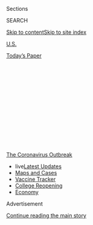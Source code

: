<div id="app">

<div>

<div>

<div>

<div class="NYTAppHideMasthead css-1q2w90k e1suatyy0">

<div class="section css-ui9rw0 e1suatyy2">

<div class="css-eph4ug er09x8g0">

<div class="css-6n7j50">

</div>

<span class="css-1dv1kvn">Sections</span>

<div class="css-10488qs">

<span class="css-1dv1kvn">SEARCH</span>

</div>

[Skip to content](#site-content)[Skip to site
index](#site-index)

</div>

<div id="masthead-section-label" class="css-1wr3we4 eaxe0e00">

[U.S.](https://www.nytimes.com/section/us)

</div>

<div class="css-10698na e1huz5gh0">

</div>

</div>

<div id="masthead-bar-one" class="section hasLinks css-15hmgas e1csuq9d3">

<div class="css-uqyvli e1csuq9d0">

</div>

<div class="css-1uqjmks e1csuq9d1">

</div>

<div class="css-9e9ivx">

[](https://myaccount.nytimes.com/auth/login?response_type=cookie&client_id=vi)

</div>

<div class="css-1bvtpon e1csuq9d2">

[Today’s
Paper](https://www.nytimes.com/section/todayspaper)

</div>

</div>

</div>

</div>

<div data-aria-hidden="false">

<div id="site-content" data-role="main">

<div>

<div class="css-1aor85t" style="opacity:0.000000001;z-index:-1;visibility:hidden">

<div class="css-1hqnpie">

<div class="css-epjblv">

<span class="css-17xtcya">[U.S.](/section/us)</span><span class="css-x15j1o">|</span><span class="css-fwqvlz">Donald
Kennedy, Who Led Stanford in 1980s, Dies at
88</span>

</div>

<div class="css-k008qs">

<div class="css-1iwv8en">

<span class="css-18z7m18"></span>

<div>

</div>

</div>

<span class="css-1n6z4y">https://nyti.ms/3eMvEws</span>

<div class="css-1705lsu">

<div class="css-4xjgmj">

<div class="css-4skfbu" data-role="toolbar" data-aria-label="Social Media Share buttons, Save button, and Comments Panel with current comment count" data-testid="share-tools">

  - 
  - 
  - 
  - 
    
    <div class="css-6n7j50">
    
    </div>

  - 

</div>

</div>

</div>

</div>

</div>

</div>

<div id="NYT_TOP_BANNER_REGION" class="css-13pd83m">

<div>

<div id="styln-prism-menu-1592847958612" class="section interactive-content interactive-size-medium css-1edisqu">

<div class="css-17ih8de interactive-body">

<div id="scroll-container" class="css-1gj85ro">

[<span class="styln-title-wrap"><span class="css-1pje3qr">The
Coronavirus</span><span class="css-1pje3qr">
Outbreak</span></span>](https://www.nytimes.com/news-event/coronavirus?action=click&pgtype=Article&state=default&region=TOP_BANNER&context=storylines_menu)

  - <span class="css-kqxiym" data-emphasize="true">live</span>[Latest
    Updates](https://www.nytimes.com/2020/08/03/world/coronavirus-covid-19.html?action=click&pgtype=Article&state=default&region=TOP_BANNER&context=storylines_menu)
  - [Maps and
    Cases](https://www.nytimes.com/interactive/2020/us/coronavirus-us-cases.html?action=click&pgtype=Article&state=default&region=TOP_BANNER&context=storylines_menu)
  - [Vaccine
    Tracker](https://www.nytimes.com/interactive/2020/science/coronavirus-vaccine-tracker.html?action=click&pgtype=Article&state=default&region=TOP_BANNER&context=storylines_menu)
  - [College
    Reopening](https://www.nytimes.com/2020/08/02/us/covid-college-reopening.html?action=click&pgtype=Article&state=default&region=TOP_BANNER&context=storylines_menu)
  - [Economy](https://www.nytimes.com/live/2020/08/03/business/stock-market-today-coronavirus?action=click&pgtype=Article&state=default&region=TOP_BANNER&context=storylines_menu)

</div>

</div>

</div>

</div>

</div>

<div id="top-wrapper" class="css-1sy8kpn">

<div id="top-slug" class="css-l9onyx">

Advertisement

</div>

[Continue reading the main
story](#after-top)

<div class="ad top-wrapper" style="text-align:center;height:100%;display:block;min-height:250px">

<div id="top" class="place-ad" data-position="top" data-size-key="top">

</div>

</div>

<div id="after-top">

</div>

</div>

<div>

<div id="sponsor-wrapper" class="css-1hyfx7x">

<div id="sponsor-slug" class="css-19vbshk">

Supported by

</div>

[Continue reading the main
story](#after-sponsor)

<div id="sponsor" class="ad sponsor-wrapper" style="text-align:center;height:100%;display:block">

</div>

<div id="after-sponsor">

</div>

</div>

<div class="css-186x18t">

those we’ve lost

</div>

<div class="css-1vkm6nb ehdk2mb0">

# Donald Kennedy, Who Led Stanford in 1980s, Dies at 88

</div>

As president, he expanded the university and battled a government
inquiry into its research expenses. He also headed the F.D.A. under
President Carter.

<div class="css-79elbk" data-testid="photoviewer-wrapper">

<div class="css-z3e15g" data-testid="photoviewer-wrapper-hidden">

</div>

<div class="css-1a48zt4 ehw59r15" data-testid="photoviewer-children">

![<span class="css-16f3y1r e13ogyst0" data-aria-hidden="true">Donald
Kennedy, giving the commencement address at Stanford University in 1978,
when he was the commissioner of the F.D.A. He was the university’s
president in the 1980s and oversaw major
expansions.</span><span class="css-cnj6d5 e1z0qqy90" itemprop="copyrightHolder"><span class="css-1ly73wi e1tej78p0">Credit...</span><span><span>Chuck
Painter/Stanford News
Service</span></span></span>](https://static01.nyt.com/images/2020/04/24/obituaries/24Kennedy1/merlin_171817122_902d640a-0bcf-4e10-8f8d-363b6fdda2cb-articleLarge.jpg?quality=75&auto=webp&disable=upscale)

</div>

</div>

<div class="css-18e8msd">

<div class="css-vp77d3 epjyd6m0">

<div class="css-hus3qt ey68jwv0" data-aria-hidden="true">

[![Sam
Roberts](https://static01.nyt.com/images/2018/02/20/multimedia/author-sam-roberts/author-sam-roberts-thumbLarge.jpg
"Sam Roberts")](https://www.nytimes.com/by/sam-roberts)

</div>

<div class="css-1baulvz">

By [<span class="css-1baulvz last-byline" itemprop="name">Sam
Roberts</span>](https://www.nytimes.com/by/sam-roberts)

</div>

</div>

  - 
    
    <div class="css-ld3wwf e16638kd2">
    
    Published April 23, 2020Updated April 27,
    2020
    
    </div>

  - 
    
    <div class="css-4xjgmj">
    
    <div class="css-pvvomx" data-role="toolbar" data-aria-label="Social Media Share buttons, Save button, and Comments Panel with current comment count" data-testid="share-tools">
    
      - 
      - 
      - 
      - 
        
        <div class="css-6n7j50">
        
        </div>
    
      - 
    
    </div>
    
    </div>

</div>

</div>

<div class="section meteredContent css-1r7ky0e" name="articleBody" itemprop="articleBody">

<div class="css-1fanzo5 StoryBodyCompanionColumn">

<div class="css-53u6y8">

Donald Kennedy, a neurobiologist who headed the Food and Drug
Administration before becoming president of Stanford University, where
he oversaw major expansions of its campus and curriculum and weathered a
crisis over research spending, died on April 21 in Redwood City, Calif.
He was 88.

His death, at a residential care facility, was caused by complications
of the new coronavirus, his wife, Robin Kennedy, said. He had suffered a
severe stroke in 2015.

[Stanford](https://www.stanford.edu/) had been Dr. Kennedy’s life since
1960, when, not yet 30, he joined its faculty as an assistant professor
of biology. And except for a stint in the late 1970s as head of the
F.D.A. under President Jimmy Carter, he remained wedded to the
university, becoming provost and then president in 1980, beginning an
11-year tenure.

It was a productive one. During his presidency the university opened the
[Stanford Humanities Center](http://shc.stanford.edu/) and campuses in
Oxford, England; Kyoto, Japan; and Washington; diversified the Western
culture curriculum; and raised $1.2 billion in a five-year centennial
campaign, although by the end of the decade the university was facing
deficits.

</div>

</div>

<div class="css-1fanzo5 StoryBodyCompanionColumn">

<div class="css-53u6y8">

His tenure also coincided with fiery debates over antiwar protests and
academic freedom by both professors and students, divestiture of the
university’s holdings in companys doing business in South Africa, and
$160 million in damage inflicted by the Loma Prieta Earthquake in 1989.

A would-be writer who had become a neurobiologist in college
adventitiously, Dr. Kennedy found his leadership under the microscope in
the early 1990s, when the university was accused — and later cleared —
of improperly billing the Navy for research expenses.

The accusations were aired by federal auditors and Representative [John
D. Dingell
Jr.,](https://www.nytimes.com/2019/02/07/us/politics/john-dingell-dead-longest-congressman.html)
a tenacious Michigan Democrat, who said that Stanford may have billed
the government for as much as $200 million in improper expenses on
research contracts for over a decade.

By 1994, Stanford had agreed that a total of about $3 million had been
inadvertently billed to the government, but the [federal auditors
concluded](https://www.nytimes.com/1994/10/19/us/navy-settles-a-fraud-case-on-stanford-research-costs.html)
that there was no evidence of misrepresentation by the university.

Still, the damage was done to Stanford’s reputation, and Dr. Kennedy
resigned in 1991, attributing the government accusations to political
and personal vendettas and acknowledging that they had contributed to
his decision to step down.

</div>

</div>

<div class="css-1fanzo5 StoryBodyCompanionColumn">

<div class="css-53u6y8">

“It is very difficult, I have concluded, for a person identified with a
problem to be the spokesman for its solution,” he said in announcing
[his
resignation](https://www.nytimes.com/1991/07/30/us/stanford-chief-quits-amid-furor-on-use-of-federal-money.html).
He went on to edit the journal Science.

But he had his ardent supporters on the Bay Area campus, where he was
known to bike to work and engage with students. Among them was his
protégé Cory Booker, the future senator from New Jersey, whom Dr.
Kennedy had encouraged to apply for a Rhodes Scholarship.

</div>

</div>

<div class="css-79elbk" data-testid="photoviewer-wrapper">

<div class="css-z3e15g" data-testid="photoviewer-wrapper-hidden">

</div>

<div class="css-1a48zt4 ehw59r15" data-testid="photoviewer-children">

![<span class="css-16f3y1r e13ogyst0" data-aria-hidden="true">Dr.
Kennedy, standing at center, at a Senate hearing in 1977, when he headed
the Food and Drug
Administration.</span><span class="css-cnj6d5 e1z0qqy90" itemprop="copyrightHolder"><span class="css-1ly73wi e1tej78p0">Credit...</span><span>George
Tames/The New York
Times</span></span>](https://static01.nyt.com/images/2020/04/24/obituaries/24Kennedy2/merlin_171819561_33f5ac34-bf08-4596-9f86-6628e0c91477-articleLarge.jpg?quality=75&auto=webp&disable=upscale)

</div>

</div>

<div class="css-1fanzo5 StoryBodyCompanionColumn">

<div class="css-53u6y8">

“To watch him lead through the indirect cost crisis, through
professional and personal attacks, under tremendous stress and strain,
with clouds amassed over his head and challenges raining on him,"
Senator Booker wrote in the foreword to Dr. Kennedy’s memoir, “A Place
in the Sun” (2017), “was a study in leadership, character, and
discipline, always better shown in times of crisis than when all is
going well.”

Donald Kennedy was born on Aug. 18, 1931, in Manhattan to William and
Barbara (Bean) Kennedy. His father was a writer, an editor and an
assistant dean of the Harvard Business School. His mother was a teacher
and journalist.

As his father repeatedly switched jobs, Donald was raised in about a
half-dozen locales, including Greenwich, Conn., by the time he was 15.

After graduating from the Dublin School in New Hampshire, he enrolled in
Harvard University intending to major in English and be a writer; at one
point he received an A on a 5,000-word final paper in creative writing.
But, as he recalled in his memoir, his professor, perhaps pointing him
toward a more profitable profession, asked him over sherry one night: “
Tell me, Don. What else interests you?’”

</div>

</div>

<div class="css-1fanzo5 StoryBodyCompanionColumn">

<div class="css-53u6y8">

“Surprised by the question, I gathered my wits and responded, ‘Well,
biology and natural history, I guess.’”

“‘Biology,’ he said. ‘That sounds like a wonderful choice.’”

He earned is bachelor’s degree in 1952, followed by a master’s and a
doctorate, all three from Harvard. And all in biology.

Dr. Kennedy was recruited to the F.D.A. in 1977 by Joseph A. Califano
Jr., the secretary of health, education and welfare. During his tenure
there the agency’s proposed ban on saccharin, the artificial sweetener,
was defeated, but overall his record won plaudits from industry
representatives and consumer advocates
alike.

</div>

</div>

<div class="css-79elbk" data-testid="photoviewer-wrapper">

<div class="css-z3e15g" data-testid="photoviewer-wrapper-hidden">

</div>

<div class="css-1a48zt4 ehw59r15" data-testid="photoviewer-children">

<div class="css-1xdhyk6 erfvjey0">

<span class="css-1ly73wi e1tej78p0">Image</span>

<div class="css-zjzyr8">

<div data-testid="lazyimage-container" style="height:257.77777777777777px">

</div>

</div>

</div>

<span class="css-16f3y1r e13ogyst0" data-aria-hidden="true">Dr. Kennedy
was a familiar, and often informal, presence on the Stanford
campus. </span><span class="css-cnj6d5 e1z0qqy90" itemprop="copyrightHolder"><span class="css-1ly73wi e1tej78p0">Credit...</span><span>Stanford
News Service</span></span>

</div>

</div>

<div class="css-1fanzo5 StoryBodyCompanionColumn">

<div class="css-53u6y8">

He returned to Stanford briefly as provost before he was named
president.

Dr. Kennedy was a familiar presence on campus, not only biking to the
quadrangle but also inviting students to join him on his morning runs up
to the Dish, the radio antenna in the foothills of the campus.

“Kennedy is not someone whom students hear once when they arrive and
then once when they graduate,” The Stanford Daily, the student
newspaper, editorialized in 1991.

A former student, Ingrid Schwontes Jackoway, was quoted as saying in an
alumni publication: “I will never forget Donald Kennedy getting up on
the lab table at the front of the lecture hall and assuming a quadruped
position to demonstrate to us the concepts of dorsal, ventral, cephalo
and caudal. His first concern was always with teaching effectively, not
preserving his dignity.”

</div>

</div>

<div class="css-1fanzo5 StoryBodyCompanionColumn">

<div class="css-53u6y8">

Dr. Kennedy’s marriage to Jeanne Dewey ended in divorce. In addition to
his wife, Robin Hamill, who was associate counsel at Stanford when they
married in 1987, he is survived by two daughters from his first
marriage, Page Kennedy Rochon and Julia Kennedy Tussing; two
stepchildren, Cameron Kennedy and Jamie Hamill; and nine grandchildren.
A brother, Dorsey, died before him.

Dr. Kennedy was the editor in chief of Science, the weekly journal of
the American Association for the Advancement of Science, from 2000 to
2008. But even there he was not immune to controversy. Researchers had
fabricated their findings in several articles, and a reported sighting
of an extinct ivory-billed woodpecker appeared to have been mistaken.

Among his other books were “The Cold and the Dark: The World After
Nuclear War” (1984) with Carl Sagan and Paul R. Ehrlich, and [“Academic
Duty”](https://www.nytimes.com/1998/01/04/books/beyond-the-culture-wars.html)
(1997). At his death he was Bing professor for environmental science
emeritus at Stanford.

Shortly after he became president, Dr. Kennedy told the student radio
station, KZSU, that he intended to keep his perspective despite the
pressures of the job.

“The president is ultimately the person to whom the problems come,” he
said. “What you need then is to walk around, or visit a dormitory, or to
give a class, or to meet a student who wants to come in and talk about a
career choice. I find those occasions very uplifting because they’re not
automatically negative. They’re not the kind of problems that are
programmed for the president’s desk because they haven’t been solved by
anybody else. Instead, they’re the kinds of things that go on around
here day by day, and make this a terrific
place.”

</div>

</div>

</div>

<div>

</div>

<div>

</div>

<div id="NYT_BELOW_MAIN_CONTENT_REGION">

<div>

<div id="covid-obits-article-embed" class="section css-l08pwh interactive-content interactive-size-medium">

<div class="css-17ih8de interactive-body">

<div class="g-obits-embed" data-preview-slug="2020-04-03-covid-obits">

[](https://www.nytimes.com/interactive/2020/obituaries/people-died-coronavirus-obituaries.html?action=click&pgtype=Article&state=default&region=BELOW_MAIN_CONTENT&context=covid_obits_promo)

<div class="g-hed-summ">

# Those We’ve Lost

The coronavirus pandemic has taken an incalculable death toll. This
series is designed to put names and faces to the numbers.

<span>Read
more</span>

</div>

<div class="g-obits-embed-wrap">

<div id="bernaldina-josé-pedro" class="g-obit">

<div class="g-flex-wrapper-image">

<div class="g-image g-asset-inner">

![](https://static01.nyt.com/images/2020/07/30/obituaries/30Pedro/30Pedro-square640.jpg)

</div>

</div>

<div class="g-flex-wrapper-text">

# Bernaldina José Pedro

<div class="g-meta">

<span>d. Boa Vista, Brazil</span>

</div>

<div class="g-summ">

Leader among the Indigenous
Macuxi

</div>

</div>

</div>

<div id="john-eric-swing" class="g-obit">

<div class="g-flex-wrapper-image">

<div class="g-image g-asset-inner">

![](https://static01.nyt.com/images/2020/07/31/obituaries/31Swing/merlin_175167783_8913bc90-0d64-43f3-a655-1bb1bf1601c9-square640.jpg)

</div>

</div>

<div class="g-flex-wrapper-text">

# John Eric Swing

<div class="g-meta">

<span>d. Fountain Valley, Calif. </span>

</div>

<div class="g-summ">

Champion of
Filipino-Americans

</div>

</div>

</div>

<div id="victor-victor-" class="g-obit">

<div class="g-flex-wrapper-image">

<div class="g-image g-asset-inner">

![](https://static01.nyt.com/images/2020/07/27/obituaries/27Victor/merlin_175001436_38b11f8e-227a-4e2c-9821-7618af9b2524-square640.jpg)

</div>

</div>

<div class="g-flex-wrapper-text">

# Victor Victor

<div class="g-meta">

<span>d. Santo Domingo, Dominican Republic</span>

</div>

<div class="g-summ">

Beloved musician of the Dominican
Republic

</div>

</div>

</div>

<div id="dr-eddie-negrón" class="g-obit">

<div class="g-flex-wrapper-image">

<div class="g-image g-asset-inner">

![](https://static01.nyt.com/images/2020/07/31/obituaries/31Negron/merlin_175160169_516322ae-fd23-4969-b6b2-193ced371105-square640.jpg)

</div>

</div>

<div class="g-flex-wrapper-text">

# Dr. Eddie Negrón

<div class="g-meta">

<span>d. Fort Walton Beach, Fla.</span>

</div>

<div class="g-summ">

Internist on Florida’s Emerald
Coast

</div>

</div>

</div>

<div id="dobby-dobson" class="g-obit">

<div class="g-flex-wrapper-image">

<div class="g-image g-asset-inner">

![](https://static01.nyt.com/images/2020/07/30/obituaries/30Dobson/merlin_175115928_f6b9271c-8f05-4fe1-a38a-5ca4a58f8935-square640.jpg)

</div>

</div>

<div class="g-flex-wrapper-text">

# Dobby Dobson

<div class="g-meta">

<span>d. Coral Springs, Fla.</span>

</div>

<div class="g-summ">

Jamaican singer and
songwriter

</div>

</div>

</div>

<div id="waldemar-gonzalez" class="g-obit">

<div class="g-flex-wrapper-image">

<div class="g-image g-asset-inner">

![](https://static01.nyt.com/images/2020/08/01/obituaries/28Gonzalez/merlin_175002771_beb57888-3951-409a-ae13-03a94b2e962e-square640.jpg)

</div>

</div>

<div class="g-flex-wrapper-text">

# Waldemar Gonzalez

<div class="g-meta">

<span>d. White Plains, N.Y.</span>

</div>

<div class="g-summ">

Teacher and social worker

</div>

</div>

</div>

</div>

</div>

</div>

</div>

</div>

</div>

<div>

</div>

<div>

<div id="bottom-wrapper" class="css-1ede5it">

<div id="bottom-slug" class="css-l9onyx">

Advertisement

</div>

[Continue reading the main
story](#after-bottom)

<div id="bottom" class="ad bottom-wrapper" style="text-align:center;height:100%;display:block;min-height:90px">

</div>

<div id="after-bottom">

</div>

</div>

</div>

</div>

</div>

## Site Index

<div>

</div>

## Site Information Navigation

  - [© <span>2020</span> <span>The New York Times
    Company</span>](https://help.nytimes.com/hc/en-us/articles/115014792127-Copyright-notice)

<!-- end list -->

  - [NYTCo](https://www.nytco.com/)
  - [Contact
    Us](https://help.nytimes.com/hc/en-us/articles/115015385887-Contact-Us)
  - [Work with us](https://www.nytco.com/careers/)
  - [Advertise](https://nytmediakit.com/)
  - [T Brand Studio](http://www.tbrandstudio.com/)
  - [Your Ad
    Choices](https://www.nytimes.com/privacy/cookie-policy#how-do-i-manage-trackers)
  - [Privacy](https://www.nytimes.com/privacy)
  - [Terms of
    Service](https://help.nytimes.com/hc/en-us/articles/115014893428-Terms-of-service)
  - [Terms of
    Sale](https://help.nytimes.com/hc/en-us/articles/115014893968-Terms-of-sale)
  - [Site
    Map](https://spiderbites.nytimes.com)
  - [Help](https://help.nytimes.com/hc/en-us)
  - [Subscriptions](https://www.nytimes.com/subscription?campaignId=37WXW)

</div>

</div>

</div>

</div>
